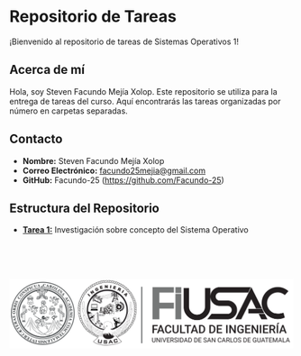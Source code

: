 # Repositorio de Tareas

¡Bienvenido al repositorio de tareas de Sistemas Operativos 1!

## Acerca de mí

Hola, soy Steven Facundo Mejía Xolop. Este repositorio se utiliza para la entrega de tareas del curso. Aquí encontrarás las tareas organizadas por número en carpetas separadas.

## Contacto

- **Nombre:** Steven Facundo Mejía Xolop
- **Correo Electrónico:** facundo25mejia@gmail.com
- **GitHub:** Facundo-25 (https://github.com/Facundo-25)

## Estructura del Repositorio

- **[Tarea 1:](https://github.com/Facundo-25/so1_actividades_202104160/blob/main/actividad1/actvidad1.md)** Investigación sobre concepto del Sistema Operativo


<br>
<br>
<br>

![Logo](actividad1/Multimedia/Logo.png)
